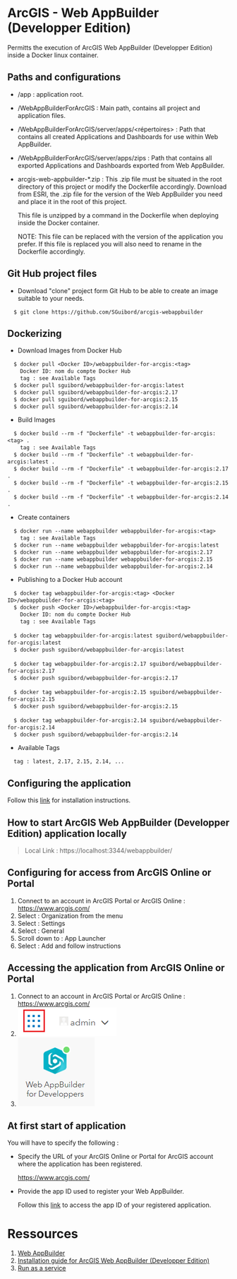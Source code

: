 # ArcGIS - Web AppBuilder (Developper Edition)

Permitts the execution of ArcGIS Web AppBuilder (Developper Edition) inside a Docker linux container.


## Paths and configurations

- <container>/app : application root.
- <container>/WebAppBuilderForArcGIS : Main path, contains all project and application files.
- <container>/WebAppBuilderForArcGIS/server/apps/<répertoires> : Path that contains all created Applications and Dashboards for use within Web AppBuilder.
- <container>/WebAppBuilderForArcGIS/server/apps/zips : Path that contains all exported Applications and Dashboards exported from Web AppBuilder.
- <container>arcgis-web-appbuilder-*.zip : This .zip file must be situated in the root directory of this project or modify the Dockerfile accordingly. Download from ESRI, the .zip file for the version of the Web AppBuilder you need and place it in the root of this project.
  
  This file is unzipped by a command in the Dockerfile when deploying inside the Docker container.
  
  NOTE: This file can be replaced with the version of the application you prefer. If this file is replaced you will also need to rename in the Dockerfile accordingly.

## Git Hub project files

- Download "clone" project form Git Hub to be able to create an image suitable to your needs.
```
  $ git clone https://github.com/SGuibord/arcgis-webappbuilder
```

## Dockerizing

- Download Images from Docker Hub
```
  $ docker pull <Docker ID>/webappbuilder-for-arcgis:<tag>
    Docker ID: nom du compte Docker Hub
    tag : see Available Tags
  $ docker pull sguibord/webappbuilder-for-arcgis:latest
  $ docker pull sguibord/webappbuilder-for-arcgis:2.17
  $ docker pull sguibord/webappbuilder-for-arcgis:2.15
  $ docker pull sguibord/webappbuilder-for-arcgis:2.14
```
- Build Images
```
  $ docker build --rm -f "Dockerfile" -t webappbuilder-for-arcgis:<tag> .
    tag : see Available Tags
  $ docker build --rm -f "Dockerfile" -t webappbuilder-for-arcgis:latest .
  $ docker build --rm -f "Dockerfile" -t webappbuilder-for-arcgis:2.17 .
  $ docker build --rm -f "Dockerfile" -t webappbuilder-for-arcgis:2.15 .
  $ docker build --rm -f "Dockerfile" -t webappbuilder-for-arcgis:2.14 .
```
- Create containers
```  
  $ docker run --name webappbuilder webappbuilder-for-arcgis:<tag>
    tag : see Available Tags
  $ docker run --name webappbuilder webappbuilder-for-arcgis:latest
  $ docker run --name webappbuilder webappbuilder-for-arcgis:2.17
  $ docker run --name webappbuilder webappbuilder-for-arcgis:2.15
  $ docker run --name webappbuilder webappbuilder-for-arcgis:2.14
```
- Publishing to a Docker Hub account
```
  $ docker tag webappbuilder-for-arcgis:<tag> <Docker ID>/webappbuilder-for-arcgis:<tag>
  $ docker push <Docker ID>/webappbuilder-for-arcgis:<tag>
    Docker ID: nom du compte Docker Hub
    tag : see Available Tags

  $ docker tag webappbuilder-for-arcgis:latest sguibord/webappbuilder-for-arcgis:latest
  $ docker push sguibord/webappbuilder-for-arcgis:latest

  $ docker tag webappbuilder-for-arcgis:2.17 sguibord/webappbuilder-for-arcgis:2.17
  $ docker push sguibord/webappbuilder-for-arcgis:2.17

  $ docker tag webappbuilder-for-arcgis:2.15 sguibord/webappbuilder-for-arcgis:2.15
  $ docker push sguibord/webappbuilder-for-arcgis:2.15

  $ docker tag webappbuilder-for-arcgis:2.14 sguibord/webappbuilder-for-arcgis:2.14
  $ docker push sguibord/webappbuilder-for-arcgis:2.14
```
- Available Tags
```
  tag : latest, 2.17, 2.15, 2.14, ...
```
## Configuring the application

Follow this [link](https://developers.arcgis.com/web-appbuilder/guide/getstarted.htm) for installation instructions.

## How to start ArcGIS Web AppBuilder (Developper Edition) application locally

> Local Link : https://localhost:3344/webappbuilder/

## Configuring for access from ArcGIS Online or Portal

1. Connect to an account in ArcGIS Portal or ArcGIS Online : https://www.arcgis.com/
2. Select : Organization from the menu
3. Select : Settings
4. Select : General
5. Scroll down to : App Launcher
6. Select : Add and follow instructions

## Accessing the application from ArcGIS Online or Portal

1. Connect to an account in ArcGIS Portal or ArcGIS Online : https://www.arcgis.com/
2. ![Select : ](img/Portal1.PNG "Select")
3. ![Select : ](img/Portal2.PNG "Select")

## At first start of application

You will have to specify the following :

- Specify the URL of your ArcGIS Online or Portal for ArcGIS account where the application has been registered.
  
  https://www.arcgis.com/

- Provide the app ID used to register your Web AppBuilder.
  
  Follow this [link](https://developers.arcgis.com/web-appbuilder/guide/getstarted.htm#ESRI_SECTION1_F2CE6567CB854E4AB43F08EB64B3D7AE) to access the app ID of your registered application.


# Ressources

1. [Web AppBuilder](https://developers.arcgis.com/web-appbuilder/)
2. [Installation guide for ArcGIS Web AppBuilder (Developper Edition)](https://developers.arcgis.com/web-appbuilder/guide/getstarted.htm)
3. [Run as a service](https://developers.arcgis.com/web-appbuilder/guide/getstarted-run-as-window-service.htm)